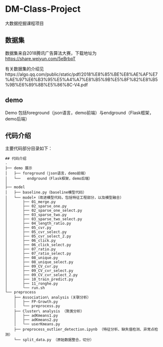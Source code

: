 # DM-Class-Project
大数据挖掘课程项目

## 数据集  
数据集来自2018腾讯广告算法大赛，下载地址为 https://share.weiyun.com/5eBrbpT

有关数据集的介绍见https://algo.qq.com/public/static/pdf/2018%E8%85%BE%E8%AE%AF%E7%AE%97%E6%B3%95%E5%A4%A7%E8%B5%9B%E5%8F%82%E8%B5%9B%E6%89%8B%E5%86%8C-V4.pdf


## demo
Demo 包括foreground（json语言，demo前端）与endground（Flask框架，demo后端）

## 代码介绍
主要代码部分目录如下：  

```
## 代码介绍
.
├── demo 展示 
│   ├── foreground（json语言，demo前端）
│   └──   endground（Flask框架，demo后端）
│ 
├── model
│   ├── baseline.py（baseline模型代码）
│   └── model+（改进模型代码，包括特征工程部分，以及模型融合）
│       ├── 01_merge.py                     
│       ├── 02_sparse_one.py
│       ├── 02_sparse_one_select.py
│       ├── 03_sparse_two.py
│       ├── 03_sparse_two_select.py
│       ├── 04_length_ratio.py
│       ├── 05_cvr.py
│       ├── 05_cvr_select.py
│       ├── 05_cvr_select_2.py
│       ├── 06_click.py
│       ├── 06_click_select.py
│       ├── 07_ratio.py
│       ├── 07_ratio_select.py
│       ├── 08_unique.py
│       ├── 08_unique_select.py
│       ├── 09_CV_cvr.py
│       ├── 09_CV_cvr_select.py
│       ├── 09_CV_cvr_select_2.py
│       ├── 10_train_predict.py
│       ├── 11_ronghe.py
│       └── run.sh
└── preprocess
    ├── Association\ analysis（关联分析）
    │   ├── FP-Growth.py
    │   └── preprocess.py
    ├── Cluster\ analysis （聚类分析）                  
    │   ├── adKmeans1.py
    │   ├── adKmeans2.py
    │   └── userKmeans.py  
    ├── preprocess_outlier_detection.ipynb （特征分析、缺失值检测、异常点检测）
    └── split_data.py （原始数据整合，切分）

```

